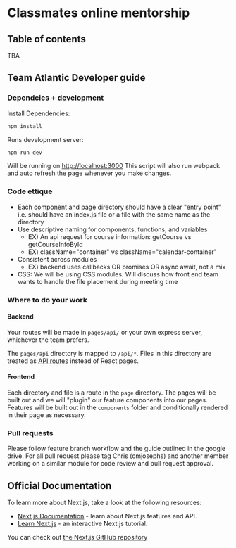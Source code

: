 # Classmates online mentorship

## Table of contents
TBA

## Team Atlantic Developer guide

### Dependcies + development
Install Dependencies:
```bash
npm install
```

Runs development server:
```bash
npm run dev
```
Will be running on [http://localhost:3000](http://localhost:3000)
This script will also run webpack and auto refresh the page whenever you make changes.

### Code ettique
- Each component and page directory should have a clear "entry point" i.e. should have an index.js file or a file with the same name as the directory
- Use descriptive naming for components, functions, and variables
  - EX) An api request for course information: getCourse vs getCourseInfoById
  - EX) className="container" vs className="calendar-container"
- Consistent across modules
  - EX) backend uses callbacks OR promises OR async await, not a mix
- CSS: We will be using CSS modules. Will discuss how front end team wants to handle the file placement during meeting time

### Where to do your work
#### Backend
Your routes will be made in `pages/api/` or your own express server, whichever the team prefers.

The `pages/api` directory is mapped to `/api/*`. Files in this directory are treated as [API routes](https://nextjs.org/docs/api-routes/introduction) instead of React pages.

#### Frontend
Each directory and file is a route in the `page` directory. The pages will be built out and we will "plugin" our feature components into our pages. Features will be built out in the `components` folder and conditionally rendered in their page as necessary.

### Pull requests
Please follow feature branch workflow and the guide outlined in the google drive. For all pull request please tag Chris (cmjosephs) and another member working on a similar module for code review and pull request approval.

## Official Documentation

To learn more about Next.js, take a look at the following resources:

- [Next.js Documentation](https://nextjs.org/docs) - learn about Next.js features and API.
- [Learn Next.js](https://nextjs.org/learn) - an interactive Next.js tutorial.

You can check out [the Next.js GitHub repository](https://github.com/vercel/next.js/)

